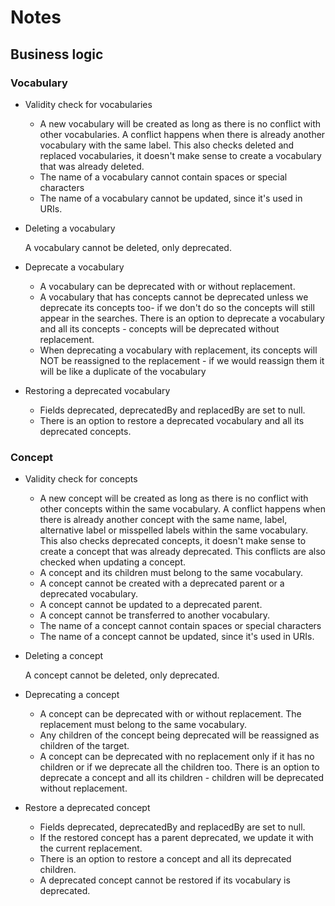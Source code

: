 # Notes

## Business logic

### Vocabulary
- Validity check for vocabularies 
  - A new vocabulary will be created as long as there is no conflict with other vocabularies.
  A conflict happens when there is already another vocabulary with the same label.
  This also checks deleted and replaced vocabularies, it doesn't make sense to create a vocabulary that was already deleted.
  - The name of a vocabulary cannot contain spaces or special characters
  - The name of a vocabulary cannot be updated, since it's used in URIs.

- Deleting a vocabulary

  A vocabulary cannot be deleted, only deprecated.
  
- Deprecate a vocabulary
  - A vocabulary can be deprecated with or without replacement.
  - A vocabulary that has concepts cannot be deprecated unless we deprecate its concepts too- if we don't do so the concepts will still appear in the searches. 
    There is an option to deprecate a vocabulary and all its concepts - concepts will be deprecated without replacement.
  - When deprecating a vocabulary with replacement, its concepts will NOT be reassigned to the replacement - if we would reassign them it will be like 
    a duplicate of the vocabulary
  
- Restoring a deprecated vocabulary
  - Fields deprecated, deprecatedBy and replacedBy are set to null.    
  - There is an option to restore a deprecated vocabulary and all its deprecated concepts.

### Concept  
- Validity check for concepts 
  - A new concept will be created as long as there is no conflict with other concepts within the same vocabulary.
  A conflict happens when there is already another concept with the same name, label, alternative label or misspelled labels within the same vocabulary.
  This also checks deprecated concepts, it doesn't make sense to create a concept that was already deprecated. 
  This conflicts are also checked when updating a concept.
  - A concept and its children must belong to the same vocabulary.
  - A concept cannot be created with a deprecated parent or a deprecated vocabulary.
  - A concept cannot be updated to a deprecated parent.
  - A concept cannot be transferred to another vocabulary.
  - The name of a concept cannot contain spaces or special characters
  - The name of a concept cannot be updated, since it's used in URIs.
  
- Deleting a concept

  A concept cannot be deleted, only deprecated.
  
- Deprecating a concept
  - A concept can be deprecated with or without replacement. The replacement must belong to the same vocabulary.
  - Any children of the concept being deprecated will be reassigned as children of the target.
  - A concept can be deprecated with no replacement only if it has no children or if we deprecate all the children too.
    There is an option to deprecate a concept and all its children - children will be deprecated without replacement.
    
- Restore a deprecated concept
  - Fields deprecated, deprecatedBy and replacedBy are set to null.    
  - If the restored concept has a parent deprecated, we update it with the current replacement.
  - There is an option to restore a concept and all its deprecated children.
  - A deprecated concept cannot be restored if its vocabulary is deprecated.